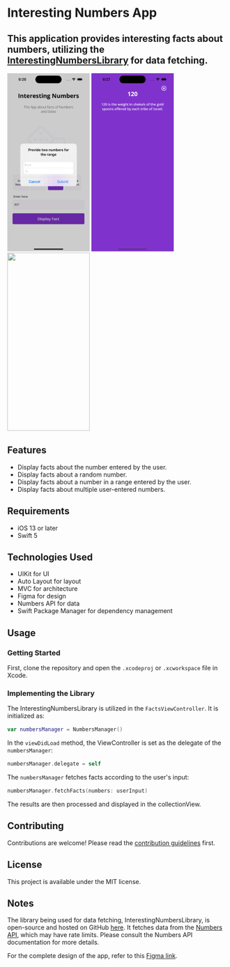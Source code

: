 # Interesting Numbers App

This application provides interesting facts about numbers, utilizing the [InterestingNumbersLibrary](https://github.com/danmarchuk/InterestringNumbersLibrary) for data fetching.
-----------------------------------------------------
<p float="left">
<img src="Images/1.png"  width="189" height="409"> 
<img src="Images/2.png"  width="189" height="409"> 
<img src="Images/3.gif"  width="189" height="409"> 
</p>


## Features

- Display facts about the number entered by the user.
- Display facts about a random number.
- Display facts about a number in a range entered by the user.
- Display facts about multiple user-entered numbers.

## Requirements

- iOS 13 or later
- Swift 5

## Technologies Used

- UIKit for UI
- Auto Layout for layout
- MVC for architecture
- Figma for design
- Numbers API for data
- Swift Package Manager for dependency management

## Usage

### Getting Started

First, clone the repository and open the `.xcodeproj` or `.xcworkspace` file in Xcode. 

### Implementing the Library

The InterestingNumbersLibrary is utilized in the `FactsViewController`. It is initialized as:

```swift
var numbersManager = NumbersManager()
```

In the `viewDidLoad` method, the ViewController is set as the delegate of the `numbersManager`:

```swift
numbersManager.delegate = self
```

The `numbersManager` fetches facts according to the user's input:

```swift
numbersManager.fetchFacts(numbers: userInput)
```

The results are then processed and displayed in the collectionView.

## Contributing

Contributions are welcome! Please read the [contribution guidelines](CONTRIBUTING.md) first.

## License

This project is available under the MIT license.

## Notes

The library being used for data fetching, InterestingNumbersLibrary, is open-source and hosted on GitHub [here](https://github.com/danmarchuk/InterestringNumbersLibrary). It fetches data from the [Numbers API](http://numbersapi.com/), which may have rate limits. Please consult the Numbers API documentation for more details.

For the complete design of the app, refer to this [Figma link](https://www.figma.com/file/YSm9hPlxZtpMqPtHBpKkWq/Interesting-numbers).
